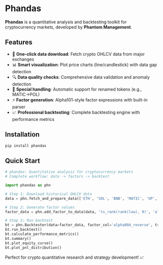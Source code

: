 # Phandas

**Phandas** is a quantitative analysis and backtesting toolkit for cryptocurrency markets, developed by **Phantom Management**.

## Features

- 🚀 **One-click data download**: Fetch crypto OHLCV data from major exchanges
- 📊 **Smart visualization**: Plot price charts (line/candlestick) with data gap detection  
- 🔍 **Data quality checks**: Comprehensive data validation and anomaly detection
- 🎯 **Special handling**: Automatic support for renamed tokens (e.g., MATIC→POL)
- ⚡ **Factor generation**: Alpha101-style factor expressions with built-in parser
- 📈 **Professional backtesting**: Complete backtesting engine with performance metrics

## Installation

```bash
pip install phandas
```

## Quick Start

```python
# phandas: Quantitative analysis for cryptocurrency markets
# Complete workflow: data -> factors -> backtest

import phandas as phn

# Step 1: Download historical OHLCV data
data = phn.fetch_and_prepare_data(['ETH', 'SOL', 'BNB', 'MATIC', 'OP', 'ARB'])

# Step 2: Generate factor values
factor_data = phn.add_factor_to_data(data, 'ts_rank(rank(low), 9)', 'alpha004_reverse')

# Step 3: Run backtest
bt = phn.Backtester(data=factor_data, factor_col='alpha004_reverse', transaction_cost=0)
bt.run_backtest()
bt.calculate_performance_metrics()
bt.summary()
bt.plot_equity_curve()
bt.plot_pnl_distribution()
```

Perfect for crypto quantitative research and strategy development! 📈
